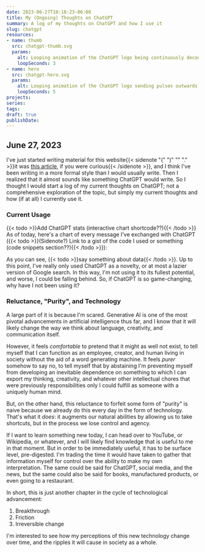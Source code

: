 ```yaml
---
date: 2023-06-27T10:18:23-06:00
title: My (Ongoing) Thoughts on ChatGPT
summary: A log of my thoughts on ChatGPT and how I use it
slug: chatgpt
resources:
- name: thumb
  src: chatgpt-thumb.svg
  params:
    alt: Looping animation of the ChatGPT logo being continuously deconstructed and redrawn.
    loopSeconds: 3
- name: hero
  src: chatgpt-hero.svg
  params:
    alt: Looping animation of the ChatGPT logo sending pulses outwards through a network of lines.
    loopSeconds: 5
projects:
series:
tags:
draft: true
publishDate:
---
```


## June 27, 2023

I've just started writing material for this website{{< sidenote "(" ")" "" "." >}}it was [this article](/posts/2023-06-27_projects-intro), if you were curious{{< /sidenote >}}, and I think I've been writing in a more formal style than I would usually write. Then I realized that it almost sounds like something ChatGPT would write. So I thought I would start a log of my current thoughts on ChatGPT; not a comprehensive exploration of the topic, but simply my current thoughts and how (if at all) I currently use it.

### Current Usage

{{< todo >}}Add ChatGPT stats (interactive chart shortcode??){{< /todo >}}
As of today, here's a chart of every message I've exchanged with ChatGPT ({{< todo >}}(Sidenote?) Link to a gist of the code I used or something (code snippets section??){{< /todo >}}):

As you can see, {{< todo >}}say something about data{{< /todo >}}. Up to this point, I've really only used ChatGPT as a novelty, or at most a lazier version of Google search. In this way, I'm not using it to its fullest potential, and worse, I could be falling behind. So, if ChatGPT is so game-changing, why have I not been using it?

### Reluctance, "Purity", and Technology

A large part of it is because I'm scared. Generative AI is one of the most pivotal advancements in artificial intelligence thus far, and I know that it will likely change the way we think about language, creativity, and communication itself.

However, it feels *comfortable* to pretend that it might as well not exist, to tell myself that I can function as an employee, creator, and human living in society without the aid of a word generating machine. It feels *purer* somehow to say no, to tell myself that by abstaining I'm preventing myself from developing an inevitable dependence on something to which I can export my thinking, creativity, and whatever other intellectual chores that were previously responsibilities only I could fulfill as someone with a uniquely human mind.

But, on the other hand, this reluctance to forfeit some form of "purity" is naive because we already do this every day in the form of technology. That's what it *does*: it augments our natural abilities by allowing us to take shortcuts, but in the process we lose control and agency.

If I want to learn something new today, I can head over to YouTube, or Wikipedia, or whatever, and I will likely find knowledge that is useful to me in that moment. But in order to be immediately useful, it has to be surface level, pre-digested. I'm trading the time it would have taken to gather that information myself for control over the ability to make my own interpretation. The same could be said for ChatGPT, social media, and the news, but the same could also be said for books, manufactured products, or even going to a restaurant.

In short, this is just another chapter in the cycle of technological advancement:
1. Breakthrough
2. Friction
3. Irreversible change

I'm interested to see how my perceptions of this new technology change over time, and the ripples it will cause in society as a whole.